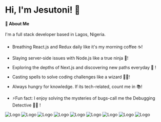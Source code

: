 
# Hi, I'm Jesutoni! 👋



#### 🚀 About Me
I'm a full stack developer based in Lagos, Nigeria.




###

-  Breathing React.js and Redux daily like it's my morning coffee ☕️!

-  Slaying server-side issues with Node.js like a true ninja  🥷!

- Exploring the depths of Next.js and discovering new paths everyday 🚀 !

- Casting spells to solve coding challenges like a wizard 🧙‍♂️!

- Always hungry for knowledge. If its tech-related, count me in 📚!

- ⚡Fun fact: I enjoy solving the mysteries of bugs-call me the Debugging Detective  🕵️‍♂️ !





![Logo](https://www.pngitem.com/pimgs/m/24-241404_react-native-logo-svg-hd-png-download.png)
![Logo](https://itguru.vn/blog/wp-content/uploads/2020/06/Express-JS-logo.jpg)
![Logo](https://th.bing.com/th/id/R.2704804aaf6da27b888e4754cebcd43f?rik=aj8%2bwSFmKwLRkQ&pid=ImgRaw&r=0)
![Logo](https://th.bing.com/th/id/OIP.0qThwGUlnULLAz8MTnN9QwHaHa?w=600&h=600&rs=1&pid=ImgDetMain)
![Logo](https://upload.wikimedia.org/wikipedia/commons/thumb/4/4c/Typescript_logo_2020.svg/1200px-Typescript_logo_2020.svg.png)
![Logo](https://www.kindpng.com/picc/m/385-3850482_mongodb-logo-png-transparent-png.png)
![Logo](https://th.bing.com/th/id/OIP.Tf4BFI6846neirVSebC0vAHaEi?rs=1&pid=ImgDetMain)
![Logo](https://images.squarespace-cdn.com/content/v1/60c9fbbe81a31a2e32a6a39d/1624471133484-2O1GWFL167I1E4PROARE/adobe+illustrator+logo)
![Logo](https://th.bing.com/th/id/OIP.6HkioLbJOD0HejwbXX82VgHaEK?rs=1&pid=ImgDetMain)